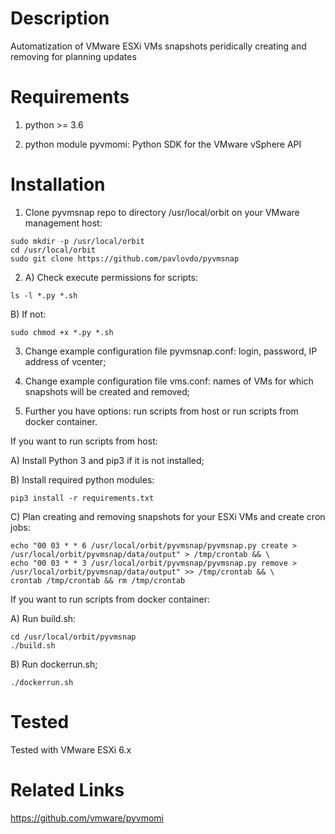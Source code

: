 Description
===========
Automatization of VMware ESXi VMs snapshots peridically creating and removing for planning updates


Requirements
============
1) python >= 3.6

2) python module pyvmomi: Python SDK for the VMware vSphere API


Installation
============
1) Clone pyvmsnap repo to directory /usr/local/orbit on your VMware management host:
```
sudo mkdir -p /usr/local/orbit
cd /usr/local/orbit
sudo git clone https://github.com/pavlovdo/pyvmsnap
```

2) A) Check execute permissions for scripts:
```
ls -l *.py *.sh
```
B) If not:
```
sudo chmod +x *.py *.sh
```

3) Change example configuration file pyvmsnap.conf: login, password, IP address of vcenter;

4) Change example configuration file vms.conf: names of VMs for which snapshots will be created and removed;

5) Further you have options: run scripts from host or run scripts from docker container.

If you want to run scripts from host:

A) Install Python 3 and pip3 if it is not installed;

B) Install required python modules:
```
pip3 install -r requirements.txt
```

C) Plan creating and removing snapshots for your ESXi VMs and create cron jobs:
```
echo "00 03 * * 6 /usr/local/orbit/pyvmsnap/pyvmsnap.py create > /usr/local/orbit/pyvmsnap/data/output" > /tmp/crontab && \
echo "00 03 * * 3 /usr/local/orbit/pyvmsnap/pyvmsnap.py remove > /usr/local/orbit/pyvmsnap/data/output" >> /tmp/crontab && \
crontab /tmp/crontab && rm /tmp/crontab
```

If you want to run scripts from docker container:

A) Run build.sh:
```
cd /usr/local/orbit/pyvmsnap
./build.sh
```

B) Run dockerrun.sh;
```
./dockerrun.sh
```


Tested
======
Tested with VMware ESXi 6.x


Related Links
=============
https://github.com/vmware/pyvmomi
